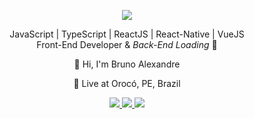 <p align="center" dir="auto"><img align="center" src="https://camo.githubusercontent.com/d3c1d72a8e2dc1e7f832fd8bc9bd4b177dd6439623a194a6df67d48764ea4c51/68747470733a2f2f6769746875622d726561646d652d73746174732e76657263656c2e6170702f6170692f746f702d6c616e67732f3f757365726e616d653d6272756e6f61616c6578616e6472652673686f775f69636f6e733d74727565267468656d653d7261646963616c266c61796f75743d636f6d70616374" data-canonical-src="https://github-readme-stats.anuraghazra1.vercel.app/api/top-langs/?username=brunoaalexandre&amp;layout=compact&amp;theme=radical" style="max-width: 100%;"></p>
<p align="center" dir="auto">JavaScript | TypeScript | ReactJS | React-Native | VueJS </br> Front-End Developer & <i> Back-End Loading</i> 🔄</p>
<p align="center" dir="auto">👋 Hi, I'm Bruno Alexandre</p>
<p align="center" dir="auto">📌 Live at Orocó, PE, Brazil</p>

<p align="center" dir="auto">
  <a href="https://www.linkedin.com/in/brunoaalexandre" alt="LinkedIn" rel="nofollow">
    <img src="https://camo.githubusercontent.com/93ca47e21e17f622a41d26d599e008e4c30b8a322186f18019bc43d54f57b0c9/68747470733a2f2f696d672e736869656c64732e696f2f62616467652f2d4c696e6b6564496e2d3065373661383f7374796c653d666c61742d737175617265266c6f676f3d4c696e6b6564696e266c6f676f436f6c6f723d7768697465" data-canonical-src="https://img.shields.io/badge/-LinkedIn-0e76a8?style=flat-square&amp;logo=Linkedin&amp;logoColor=white" style="max-width: 100%;">
  </a>
  <a href="https://web.whatsapp.com/send?phone=+5587996521851" alt="WhatsApp" rel="nofollow">
    <img src="https://camo.githubusercontent.com/daa650162efe4a5ac0295e2f3c6f0823c882806afab38da08463d65c9c4924b0/68747470733a2f2f696d672e736869656c64732e696f2f62616467652f2d57686174734170702d3441433935393f7374796c653d666c61742d737175617265266c6f676f3d5768617473417070266c6f676f436f6c6f723d7768697465" data-canonical-src="https://img.shields.io/badge/-WhatsApp-4AC959?style=flat-square&amp;logo=WhatsApp&amp;logoColor=white" style="max-width: 100%;">
  </a>
  <a href="https://github.com/brunoaalexandre" alt="GitHub">
    <img src="https://camo.githubusercontent.com/633b7bae918f6bc4fa4cc4eef31294a5e7f02333cc7ac68575a405020ed7f1be/68747470733a2f2f696d672e736869656c64732e696f2f62616467652f2d4769744875622d3463346334633f7374796c653d666c61742d737175617265266c6f676f3d476974687562266c6f676f436f6c6f723d7768697465" data-canonical-src="https://img.shields.io/badge/-GitHub-4c4c4c?style=flat-square&amp;logo=Github&amp;logoColor=white" style="max-width: 100%;">
  </a>
</p>

<!---
brunoaalexandre/brunoaalexandre is a ✨ special ✨ repository because its `README.md` (this file) appears on your GitHub profile.
You can click the Preview link to take a look at your changes.
--->
</p>
